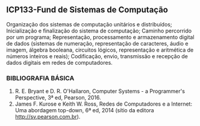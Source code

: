 
## ICP133-Fund de Sistemas de Computação
Organização dos sistemas de computação unitários e distribuídos; Inicialização e finalização do sistema de computação; Caminho percorrido por um programa; Representação, processamento e armazenamento digital de dados (sistemas de numeração, representação de caracteres, áudio e imagem, álgebra booleana, circuitos lógicos, representação e aritmética de números inteiros e reais); Codificação, envio, transmissão e recepção de dados digitais em redes de computadores.
### BIBLIOGRAFIA BÁSICA
1) R. E. Bryant e D. R. O'Hallaron, Computer Systems - a Programmer's Perspective, 3ª ed, Pearson, 2016.
2) James F. Kurose e Keith W. Ross, Redes de Computadores e a Internet: Uma abordagem top-down, 6ª ed, 2014 (sítio da editora http://sv.pearson.com.br).